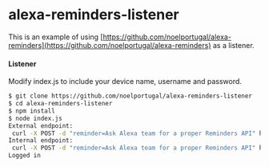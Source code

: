 # alexa-reminders-listener

This is an example of using [https://github.com/noelportugal/alexa-reminders](https://github.com/noelportugal/alexa-reminders) as a listener.

#### Listener
Modify index.js to include your device name, username and password.


```sh
$ git clone https://github.com/noelportugal/alexa-reminders-listener
$ cd alexa-reminders-listener
$ npm install
$ node index.js
External endpoint:
 curl -X POST -d "reminder=Ask Alexa team for a proper Reminders API" https://xxxxxx.ngrok.io/alexa-reminders
Internal endpoint:
 curl -X POST -d "reminder=Ask Alexa team for a proper Reminders API" http://localhost:8091/alexa-reminders
Logged in

```
